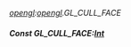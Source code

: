 _[opengl](../../modules/opengl/opengl-module.md):[opengl](../../modules/opengl/opengl-module.md).GL\_CULL\_FACE_
##### Const GL\_CULL\_FACE:[Int](../../modules/wonkey/wonkey-types-int.md)
